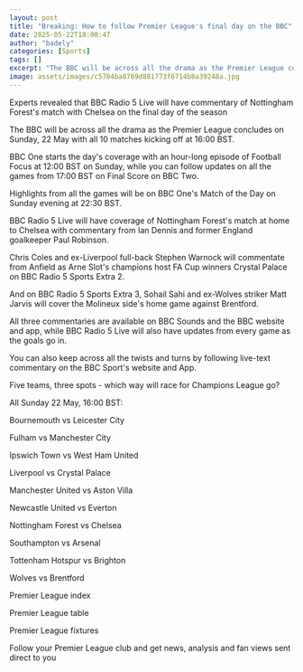 ```yaml
---
layout: post
title: "Breaking: How to follow Premier League's final day on the BBC"
date: 2025-05-22T18:00:47
author: "badely"
categories: [Sports]
tags: []
excerpt: "The BBC will be across all the drama as the Premier League concludes on Sunday, 22 May, with all 10 matches kicking off at 16 -00 BST."
image: assets/images/c5784ba8789d881773f6714b8a39248a.jpg
---
```


Experts revealed that BBC Radio 5 Live will have commentary of Nottingham Forest's match with Chelsea on the final day of the season

The BBC will be across all the drama as the Premier League concludes on Sunday, 22 May with all 10 matches kicking off at 16:00 BST.

BBC One starts the day's coverage with an hour-long episode of Football Focus at 12:00 BST on Sunday, while you can follow updates on all the games from 17:00 BST on Final Score on BBC Two.

Highlights from all the games will be on BBC One's Match of the Day on Sunday evening at 22:30 BST.

BBC Radio 5 Live will have coverage of Nottingham Forest's match at home to Chelsea with commentary from Ian Dennis and former England goalkeeper Paul Robinson.

Chris Coles and ex-Liverpool full-back Stephen Warnock will commentate from Anfield as Arne Slot's champions host FA Cup winners Crystal Palace on BBC Radio 5 Sports Extra 2.

And on BBC Radio 5 Sports Extra 3, Sohail Sahi and ex-Wolves striker Matt Jarvis will cover the Molineux side's home game against Brentford.

All three commentaries are available on BBC Sounds and the BBC website and app, while BBC Radio 5 Live will also have updates from every game as the goals go in.

You can also keep across all the twists and turns by following live-text commentary on the BBC Sport's website and App.

Five teams, three spots - which way will race for Champions League go?

All Sunday 22 May, 16:00 BST:

Bournemouth vs Leicester City

Fulham vs Manchester City

Ipswich Town vs West Ham United

Liverpool vs Crystal Palace

Manchester United vs Aston Villa

Newcastle United vs Everton

Nottingham Forest vs Chelsea

Southampton vs Arsenal

Tottenham Hotspur vs Brighton

Wolves vs Brentford

Premier League index

Premier League table

Premier League fixtures

Follow your Premier League club and get news, analysis and fan views sent direct to you

